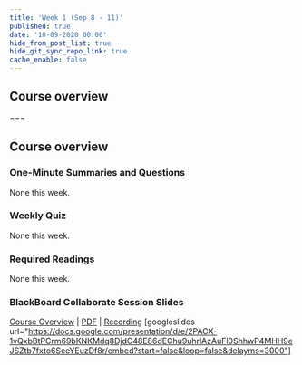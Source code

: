 ```yaml
---
title: 'Week 1 (Sep 8 - 11)'
published: true
date: '10-09-2020 00:00'
hide_from_post_list: true
hide_git_sync_repo_link: true
cache_enable: false
---
```


## Course overview

===

## **Course overview**

### One-Minute Summaries and Questions  
None this week.

### Weekly Quiz
None this week.

### Required Readings  
None this week.

### BlackBoard Collaborate Session Slides
[Course Overview](https://docs.google.com/presentation/d/e/2PACX-1vQxbBtPCrm69bKNKMdq8DjdC48E86dEChu9uhrlAzAuFl0ShhwP4MHH9eJSZtb7fxto6SeeYEuzDf8r/pub?start=false&loop=false&delayms=3000) | [PDF](https://canvas.sfu.ca/courses/56304/files/folder/Downloads/Slides%20PDFs/Course%20Overview) | [Recording](#)
[googleslides url="https://docs.google.com/presentation/d/e/2PACX-1vQxbBtPCrm69bKNKMdq8DjdC48E86dEChu9uhrlAzAuFl0ShhwP4MHH9eJSZtb7fxto6SeeYEuzDf8r/embed?start=false&loop=false&delayms=3000"]

